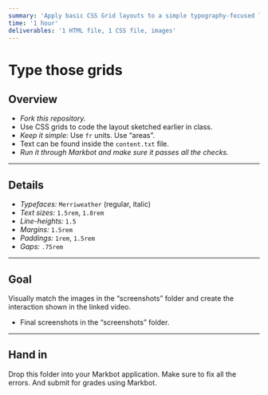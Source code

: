 ```yaml
---
summary: 'Apply basic CSS Grid layouts to a simple typography-focused layout.'
time: '1 hour'
deliverables: '1 HTML file, 1 CSS file, images'
---
```


# Type those grids

## Overview

- *Fork this repository.*
- Use CSS grids to code the layout sketched earlier in class.
- *Keep it simple:* Use `fr` units. Use “areas”.
- Text can be found inside the `content.txt` file.
- *Run it through Markbot and make sure it passes all the checks.*

---

## Details

- *Typefaces:* `Merriweather` (regular, italic)
- *Text sizes:* `1.5rem`, `1.8rem`
- *Line-heights:* `1.5`
- *Margins:* `1.5rem`
- *Paddings:* `1rem`, `1.5rem`
- *Gaps:* `.75rem`

---

## Goal

Visually match the images in the “screenshots” folder and create the interaction shown in the linked video.

- Final screenshots in the “screenshots” folder.

---

## Hand in

Drop this folder into your Markbot application. Make sure to fix all the errors. And submit for grades using Markbot.
